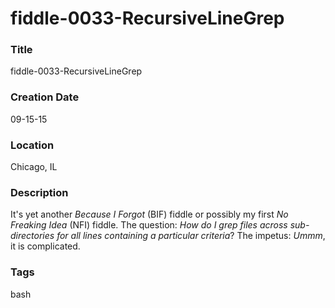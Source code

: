 fiddle-0033-RecursiveLineGrep
======

### Title

fiddle-0033-RecursiveLineGrep


### Creation Date

09-15-15


### Location

Chicago, IL


### Description

It's yet another _Because I Forgot_ (BIF) fiddle or possibly my first _No Freaking Idea_ (NFI) fiddle.  The question: _How do I grep files across sub-directories for all lines containing
a particular criteria_? The impetus: _Ummm_, it is complicated.


### Tags

bash
